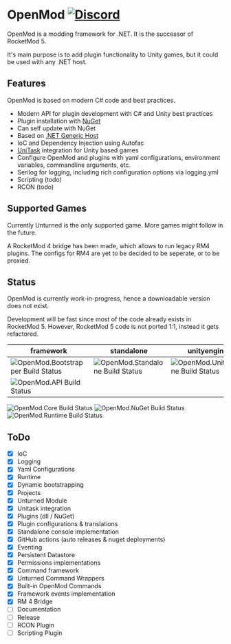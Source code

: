 # OpenMod [![Discord](https://img.shields.io/discord/666327627124047872?label=Discord )](https://discord.com/invite/jRrCJVm)

OpenMod is a modding framework for .NET. It is the successor of RocketMod 5.

It's main purpose is to add plugin functionality to Unity games, but it could be used with any .NET host.

## Features
OpenMod is based on modern C# code and best practices.
- Modern API for plugin development with C# and Unity best practices
- Plugin installation with [NuGet](https://nuget.org)
- Can self update with NuGet
- Based on [.NET Generic Host](https://docs.microsoft.com/en-us/aspnet/core/fundamentals/host/generic-host)
- IoC and Dependency Injection using Autofac
- [UniTask](https://github.com/Cysharp/UniTask) integration for Unity based games
- Configure OpenMod and plugins with yaml configurations, environment variables, commandline arguments, etc.
- Serilog for logging, including rich configuration options via logging.yml
- Scripting (todo)
- RCON (todo)

## Supported Games
Currently Unturned is the only supported game. More games might follow in the future.

A RocketMod 4 bridge has been made, which allows to run legacy RM4 plugins.
The configs for RM4 are yet to be decided to be seperate, or to be proxied. 

## Status
OpenMod is currently work-in-progress, hence a downloadable version does not exist.

Development will be fast since most of the code already exists in RocketMod 5. However, RocketMod 5 code is not ported 1:1, instead it gets refactored.

framework | standalone | unityengine | unturned 
----------|------------|-------------|---------
![OpenMod.Bootstrapper Build Status](https://github.com/openmod/OpenMod/workflows/OpenMod.Bootstrapper/badge.svg) | ![OpenMod.Standalone Build Status](https://github.com/openmod/OpenMod/workflows/OpenMod.Standalone/badge.svg) | ![OpenMod.UnityEngine Build Status](https://github.com/openmod/OpenMod/workflows/OpenMod.UnityEngine/badge.svg) | ![OpenMod.Unturned Build Status](https://github.com/openmod/OpenMod/workflows/OpenMod.Unturned/badge.svg)
![OpenMod.API Build Status](https://github.com/openmod/OpenMod/workflows/OpenMod.API/badge.svg) | | | ![OpenMod.Unturned.Module Build Status](https://github.com/openmod/OpenMod/workflows/OpenMod.Unturned.Module/badge.svg)
![OpenMod.Core Build Status](https://github.com/openmod/OpenMod/workflows/OpenMod.Core/badge.svg)
![OpenMod.NuGet Build Status](https://github.com/openmod/OpenMod/workflows/OpenMod.NuGet/badge.svg)
![OpenMod.Runtime Build Status](https://github.com/openmod/OpenMod/workflows/OpenMod.Runtime/badge.svg)

## ToDo
- [x] IoC
- [x] Logging
- [x] Yaml Configurations
- [x] Runtime
- [x] Dynamic bootstrapping
- [x] Projects
- [x] Unturned Module
- [x] Unitask integration
- [x] Plugins (dll / NuGet)
- [x] Plugin configurations & translations
- [x] Standalone console implementation
- [x] GitHub actions (auto releases & nuget deployments)
- [x] Eventing
- [x] Persistent Datastore
- [x] Permissions implementations
- [x] Command framework
- [x] Unturned Command Wrappers
- [x] Built-in OpenMod Commands
- [x] Framework events implementation
- [x] RM 4 Bridge
- [ ] Documentation
- [ ] Release
- [ ] RCON Plugin
- [ ] Scripting Plugin
